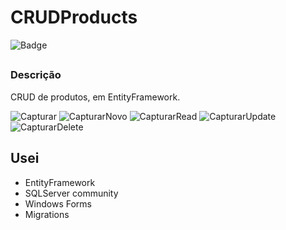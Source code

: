 # CRUDProducts

![Badge](https://img.shields.io/static/v1?label=STATUS&message=FINALIZADO&color=Green)
##

### Descrição

<p align="justify">CRUD de produtos, em EntityFramework. </br></p>

![Capturar](https://user-images.githubusercontent.com/25112571/158017253-c9b18fab-01ba-4c51-8d84-bcb81b52db9e.PNG)
![CapturarNovo](https://user-images.githubusercontent.com/25112571/158017262-deb46aa8-fd0d-485f-802d-91f69a0602c5.PNG)
![CapturarRead](https://user-images.githubusercontent.com/25112571/158017269-4c6de851-2d4d-4919-b01d-ea1c365abe8d.PNG)
![CapturarUpdate](https://user-images.githubusercontent.com/25112571/158017271-ed74bde2-b3ca-4df6-8bec-e0591d0aa56d.PNG)
![CapturarDelete](https://user-images.githubusercontent.com/25112571/158017272-cb149b50-1c9f-4bf8-ba04-6b8d06a3e345.PNG)
## Usei
- EntityFramework
- SQLServer community
- Windows Forms
- Migrations
##
